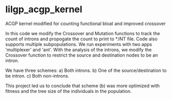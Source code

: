 # lilgp_acgp_kernel
ACGP kernel modified for counting functional bloat and improved crossover

In this code we modify the Crossover and Mutation functions to track the count of introns and propogate the count to print to *.INT file. 
Code also supports multiple subpopulations. We run experiments with two apps 'multiplexer' and 'ant'. 
With the analysis of the introns, we modify the Crossover function to restrict the source and destination nodes to be an intron. 

We have three schemes:
a) Both introns.
b) One of the source/destination to be intron.
c) Both non-introns.

This project led us to conclude that scheme (b) was more optimized with fitness and the tree size of the individuals in the population.
